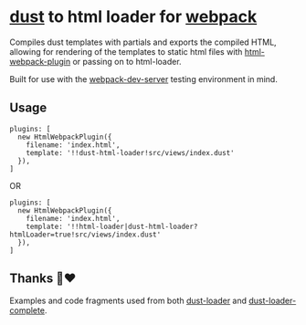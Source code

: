 # [dust](https://github.com/linkedin/dustjs) to html loader for [webpack](http://webpack.github.io/)

Compiles dust templates with partials and exports the compiled HTML, allowing for rendering of the templates to static html files with [html-webpack-plugin](https://github.com/jantimon/html-webpack-plugin) or passing on to html-loader.

Built for use with the [webpack-dev-server](https://github.com/webpack/webpack-dev-server) testing environment in mind.

## Usage
```
plugins: [
  new HtmlWebpackPlugin({
    filename: 'index.html',
    template: '!!dust-html-loader!src/views/index.dust'
  }),
]
```
OR

```
plugins: [
  new HtmlWebpackPlugin({
    filename: 'index.html',
    template: '!!html-loader|dust-html-loader?htmlLoader=true!src/views/index.dust'
  }),
]
```

## Thanks 🙏♥️

Examples and code fragments used from both [dust-loader](https://github.com/avaly/dust-loader) and [dust-loader-complete](https://github.com/wombatsecurity/dust-loader-complete).
